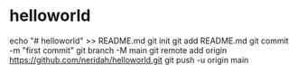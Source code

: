 # helloworld
echo "# helloworld" >> README.md
git init
git add README.md
git commit -m "first commit"
git branch -M main
git remote add origin https://github.com/neridah/helloworld.git
git push -u origin main
